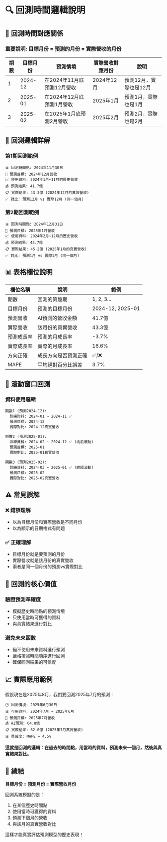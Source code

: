 # 🔍 回測時間邏輯說明

## 📅 **回測時間對應關係**

### **重要說明**: 目標月份 = 預測的月份 = 實際營收的月份

| 期數 | 目標月份 | 預測情境 | 實際營收對應月份 | 說明 |
|------|----------|----------|------------------|------|
| 1 | 2024-12 | 在2024年11月底預測12月營收 | 2024年12月 | 預測12月，實際也是12月 |
| 2 | 2025-01 | 在2024年12月底預測1月營收 | 2025年1月 | 預測1月，實際也是1月 |
| 3 | 2025-02 | 在2025年1月底預測2月營收 | 2025年2月 | 預測2月，實際也是2月 |

## 🎯 **回測邏輯詳解**

### **第1期回測範例**
```
📊 回測時間點: 2024年11月30日
🎯 預測目標: 2024年12月營收
📈 使用資料: 2024年1月~11月的歷史營收
💰 預測結果: 41.7億
📋 實際結果: 43.3億 (2024年12月的真實營收)
✅ 對比: 預測12月 vs 實際12月 (同一個月)
```

### **第2期回測範例**
```
📊 回測時間點: 2024年12月31日
🎯 預測目標: 2025年1月營收
📈 使用資料: 2024年2月~12月的歷史營收
💰 預測結果: 43.7億
📋 實際結果: 45.2億 (2025年1月的真實營收)
✅ 對比: 預測1月 vs 實際1月 (同一個月)
```

## 📊 **表格欄位說明**

| 欄位名稱 | 說明 | 範例 |
|----------|------|------|
| 期數 | 回測的第幾期 | 1, 2, 3... |
| 目標月份 | 預測的目標月份 | 2024-12, 2025-01 |
| 預測營收 | AI預測的營收金額 | 41.7億 |
| 實際營收 | 該月份的真實營收 | 43.3億 |
| 預測成長率 | 預測的月成長率 | -3.7% |
| 實際成長率 | 實際的月成長率 | 16.6% |
| 方向正確 | 成長方向是否預測正確 | ✅/❌ |
| MAPE | 平均絕對百分比誤差 | 3.7% |

## 🔄 **滾動窗口回測**

### **資料使用邏輯**
```
期數1 (預測2024-12):
  訓練資料: 2024-01 ~ 2024-11 ✅
  預測目標: 2024-12
  實際對比: 2024-12真實營收

期數2 (預測2025-01):
  訓練資料: 2024-02 ~ 2024-12 ✅ (向前滾動)
  預測目標: 2025-01
  實際對比: 2025-01真實營收

期數3 (預測2025-02):
  訓練資料: 2024-03 ~ 2025-01 ✅ (繼續滾動)
  預測目標: 2025-02
  實際對比: 2025-02真實營收
```

## ⚠️ **常見誤解**

### **❌ 錯誤理解**
- 以為目標月份和實際營收是不同月份
- 以為顯示的日期格式有問題

### **✅ 正確理解**
- 目標月份就是要預測的月份
- 實際營收就是該月份的真實營收
- 兩者是同一個月份的預測vs實際對比

## 🎯 **回測的核心價值**

### **驗證預測準確度**
- 模擬歷史時間點的預測情境
- 只使用當時可獲得的資料
- 與真實結果進行對比

### **避免未來函數**
- 絕不使用未來資料進行預測
- 嚴格按照時間順序進行回測
- 確保回測結果的可信度

## 📈 **實際應用範例**

假設現在是2025年8月，我們要回測2025年7月的預測：

```
🕐 回測情境: 2025年6月30日
📊 可用資料: 2024年7月 ~ 2025年6月
🎯 預測目標: 2025年7月營收
💰 AI預測: 64.8億
📋 實際結果: 62.0億 (2025年7月真實營收)
📊 準確度: MAPE = 4.5%
```

**這就是回測的邏輯：在過去的時間點，用當時的資料，預測未來一個月，然後與真實結果對比。**

## 🎉 **總結**

**目標月份 = 預測月份 = 實際營收月份**

回測系統模擬的是：
1. 在某個歷史時間點
2. 使用當時可獲得的資料
3. 預測下個月的營收
4. 與該月的真實營收對比

這樣才能真實評估預測模型的歷史表現！
